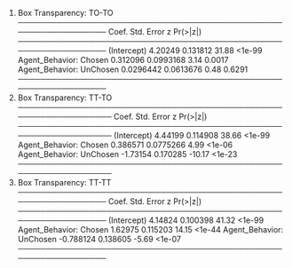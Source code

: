 1. Box Transparency: TO-TO
────────────────────────────────────────────────────────────────
                              Coef.  Std. Error      z  Pr(>|z|)
────────────────────────────────────────────────────────────────
(Intercept)               4.20249     0.131812   31.88    <1e-99
Agent_Behavior: Chosen    0.312096    0.0993168   3.14    0.0017
Agent_Behavior: UnChosen  0.0296442   0.0613676   0.48    0.6291
────────────────────────────────────────────────────────────────
2. Box Transparency: TT-TO
─────────────────────────────────────────────────────────────────
                              Coef.  Std. Error       z  Pr(>|z|)
─────────────────────────────────────────────────────────────────
(Intercept)                4.44199    0.114908    38.66    <1e-99
Agent_Behavior: Chosen     0.386571   0.0775266    4.99    <1e-06
Agent_Behavior: UnChosen  -1.73154    0.170285   -10.17    <1e-23
─────────────────────────────────────────────────────────────────
3. Box Transparency: TT-TT
────────────────────────────────────────────────────────────────
                              Coef.  Std. Error      z  Pr(>|z|)
────────────────────────────────────────────────────────────────
(Intercept)                4.14824     0.100398  41.32    <1e-99
Agent_Behavior: Chosen     1.62975     0.115203  14.15    <1e-44
Agent_Behavior: UnChosen  -0.788124    0.138605  -5.69    <1e-07
────────────────────────────────────────────────────────────────
